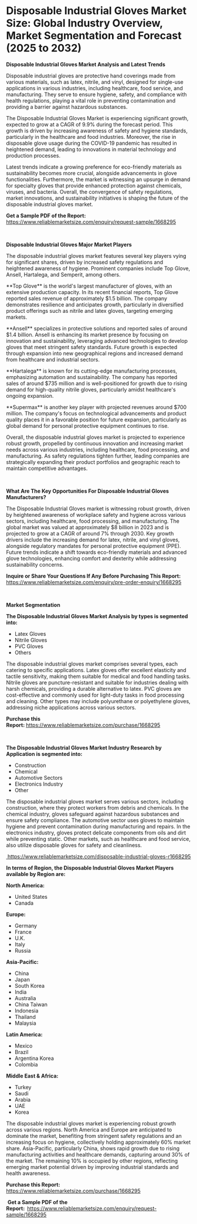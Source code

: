 <p><h1>Disposable Industrial Gloves Market Size: Global Industry Overview, Market Segmentation and Forecast (2025 to 2032)</h1></p><p><strong>Disposable Industrial Gloves Market Analysis and Latest Trends</strong></p>
<p><p>Disposable industrial gloves are protective hand coverings made from various materials, such as latex, nitrile, and vinyl, designed for single-use applications in various industries, including healthcare, food service, and manufacturing. They serve to ensure hygiene, safety, and compliance with health regulations, playing a vital role in preventing contamination and providing a barrier against hazardous substances.</p><p>The Disposable Industrial Gloves Market is experiencing significant growth, expected to grow at a CAGR of 9.9% during the forecast period. This growth is driven by increasing awareness of safety and hygiene standards, particularly in the healthcare and food industries. Moreover, the rise in disposable glove usage during the COVID-19 pandemic has resulted in heightened demand, leading to innovations in material technology and production processes. </p><p>Latest trends indicate a growing preference for eco-friendly materials as sustainability becomes more crucial, alongside advancements in glove functionalities. Furthermore, the market is witnessing an upsurge in demand for specialty gloves that provide enhanced protection against chemicals, viruses, and bacteria. Overall, the convergence of safety regulations, market innovations, and sustainability initiatives is shaping the future of the disposable industrial gloves market.</p></p>
<p><strong>Get a Sample PDF of the Report:&nbsp;</strong> <a href="https://www.reliablemarketsize.com/enquiry/request-sample/1668295?utm_campaign=3015&utm_medium=2&utm_source=Github&utm_content=ia&utm_term=17042025&utm_id=disposable-industrial-gloves">https://www.reliablemarketsize.com/enquiry/request-sample/1668295</a></p>
<p>&nbsp;</p>
<p><strong>Disposable Industrial Gloves Major Market Players</strong></p>
<p><p>The disposable industrial gloves market features several key players vying for significant shares, driven by increased safety regulations and heightened awareness of hygiene. Prominent companies include Top Glove, Ansell, Hartalega, and Semperit, among others.</p><p>**Top Glove** is the world's largest manufacturer of gloves, with an extensive production capacity. In its recent financial reports, Top Glove reported sales revenue of approximately $1.5 billion. The company demonstrates resilience and anticipates growth, particularly in diversified product offerings such as nitrile and latex gloves, targeting emerging markets.</p><p>**Ansell** specializes in protective solutions and reported sales of around $1.4 billion. Ansell is enhancing its market presence by focusing on innovation and sustainability, leveraging advanced technologies to develop gloves that meet stringent safety standards. Future growth is expected through expansion into new geographical regions and increased demand from healthcare and industrial sectors.</p><p>**Hartalega** is known for its cutting-edge manufacturing processes, emphasizing automation and sustainability. The company has reported sales of around $735 million and is well-positioned for growth due to rising demand for high-quality nitrile gloves, particularly amidst healthcare's ongoing expansion.</p><p>**Supermax** is another key player with projected revenues around $700 million. The company's focus on technological advancements and product quality places it in a favorable position for future expansion, particularly as global demand for personal protective equipment continues to rise.</p><p>Overall, the disposable industrial gloves market is projected to experience robust growth, propelled by continuous innovation and increasing market needs across various industries, including healthcare, food processing, and manufacturing. As safety regulations tighten further, leading companies are strategically expanding their product portfolios and geographic reach to maintain competitive advantages.</p></p>
<p>&nbsp;</p>
<p><strong>What Are The Key Opportunities For Disposable Industrial Gloves Manufacturers?</strong></p>
<p><p>The Disposable Industrial Gloves market is witnessing robust growth, driven by heightened awareness of workplace safety and hygiene across various sectors, including healthcare, food processing, and manufacturing. The global market was valued at approximately $8 billion in 2023 and is projected to grow at a CAGR of around 7% through 2030. Key growth drivers include the increasing demand for latex, nitrile, and vinyl gloves, alongside regulatory mandates for personal protective equipment (PPE). Future trends indicate a shift towards eco-friendly materials and advanced glove technologies, enhancing comfort and dexterity while addressing sustainability concerns.</p></p>
<p><strong>Inquire or Share Your Questions If Any Before Purchasing This Report:</strong> <a href="https://www.reliablemarketsize.com/enquiry/pre-order-enquiry/1668295?utm_campaign=3015&utm_medium=2&utm_source=Github&utm_content=ia&utm_term=17042025&utm_id=disposable-industrial-gloves">https://www.reliablemarketsize.com/enquiry/pre-order-enquiry/1668295</a></p>
<p>&nbsp;</p>
<p><strong>Market Segmentation</strong></p>
<p><strong>The Disposable Industrial Gloves Market Analysis by types is segmented into:</strong></p>
<p><ul><li>Latex Gloves</li><li>Nitrile Gloves</li><li>PVC Gloves</li><li>Others</li></ul></p>
<p><p>The disposable industrial gloves market comprises several types, each catering to specific applications. Latex gloves offer excellent elasticity and tactile sensitivity, making them suitable for medical and food handling tasks. Nitrile gloves are puncture-resistant and suitable for industries dealing with harsh chemicals, providing a durable alternative to latex. PVC gloves are cost-effective and commonly used for light-duty tasks in food processing and cleaning. Other types may include polyurethane or polyethylene gloves, addressing niche applications across various sectors.</p></p>
<p><strong>Purchase this Report:&nbsp;</strong><a href="https://www.reliablemarketsize.com/purchase/1668295?utm_campaign=3015&utm_medium=2&utm_source=Github&utm_content=ia&utm_term=17042025&utm_id=disposable-industrial-gloves">https://www.reliablemarketsize.com/purchase/1668295</a></p>
<p>&nbsp;</p>
<p><strong>The Disposable Industrial Gloves Market Industry Research by Application is segmented into:</strong></p>
<p><ul><li>Construction</li><li>Chemical</li><li>Automotive Sectors</li><li>Electronics Industry</li><li>Other</li></ul></p>
<p><p>The disposable industrial gloves market serves various sectors, including construction, where they protect workers from debris and chemicals. In the chemical industry, gloves safeguard against hazardous substances and ensure safety compliance. The automotive sector uses gloves to maintain hygiene and prevent contamination during manufacturing and repairs. In the electronics industry, gloves protect delicate components from oils and dirt while preventing static. Other markets, such as healthcare and food service, also utilize disposable gloves for safety and cleanliness.</p></p>
<p><a href="https://www.reliablemarketsize.com/disposable-industrial-gloves-r1668295?utm_campaign=3015&utm_medium=2&utm_source=Github&utm_content=ia&utm_term=17042025&utm_id=disposable-industrial-gloves">&nbsp;https://www.reliablemarketsize.com/disposable-industrial-gloves-r1668295</a></p>
<p><strong>In terms of Region, the Disposable Industrial Gloves Market Players available by Region are:</strong></p>
<p>
    <p> <strong> North America: </strong>
        <ul>
            <li>United States</li>
            <li>Canada</li>
        </ul>
        </p> 
    <p> <strong> Europe: </strong>
        <ul>
            <li>Germany</li>
            <li>France</li>
            <li>U.K.</li>
            <li>Italy</li>
            <li>Russia</li>
        </ul>
        </p> 
    <p> <strong> Asia-Pacific: </strong>
        <ul>
            <li>China</li>
            <li>Japan</li>
            <li>South Korea</li>
            <li>India</li>
            <li>Australia</li>
            <li>China Taiwan</li>
            <li>Indonesia</li>
            <li>Thailand</li>
            <li>Malaysia</li>
        </ul>
        </p> 
    <p> <strong> Latin America: </strong>
        <ul>
            <li>Mexico</li>
            <li>Brazil</li>
            <li>Argentina Korea</li>
            <li>Colombia</li>
        </ul>
        </p> 
    <p> <strong> Middle East & Africa: </strong>
        <ul>
            <li>Turkey</li>
            <li>Saudi</li>
            <li>Arabia</li>
            <li>UAE</li>
            <li>Korea</li>
        </ul>
    </p>
    </p>
<p><p>The disposable industrial gloves market is experiencing robust growth across various regions. North America and Europe are anticipated to dominate the market, benefiting from stringent safety regulations and an increasing focus on hygiene, collectively holding approximately 60% market share. Asia-Pacific, particularly China, shows rapid growth due to rising manufacturing activities and healthcare demands, capturing around 30% of the market. The remaining 10% is occupied by other regions, reflecting emerging market potential driven by improving industrial standards and health awareness.</p></p>
<p><strong>Purchase this Report: </strong><a href="https://www.reliablemarketsize.com/purchase/1668295?utm_campaign=3015&utm_medium=2&utm_source=Github&utm_content=ia&utm_term=17042025&utm_id=disposable-industrial-gloves">https://www.reliablemarketsize.com/purchase/1668295</a></p>
<p>&nbsp;<strong>Get a Sample PDF of the Report:&nbsp;&nbsp;</strong><a href="https://www.reliablemarketsize.com/enquiry/request-sample/1668295?utm_campaign=3015&utm_medium=2&utm_source=Github&utm_content=ia&utm_term=17042025&utm_id=disposable-industrial-gloves">https://www.reliablemarketsize.com/enquiry/request-sample/1668295</a></p>
<p><strong></strong></p>
<p><p></p><p></p><p></p></p>